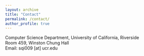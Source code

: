 ```yaml
---
layout: archive
title: "Contact"
permalink: /contact/
author_profile: true
---
```

Computer Science Department, University of California, Riverside<br>
Room 459, Winston Chung Hall<br>
Email: sqi009 [at] ucr.edu

